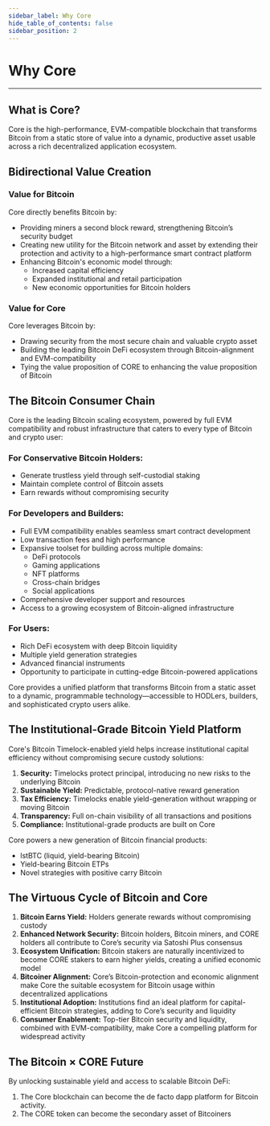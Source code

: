 ```yaml
---
sidebar_label: Why Core
hide_table_of_contents: false
sidebar_position: 2
---
```


# Why Core

---

## What is Core?

Core is the high-performance, EVM-compatible blockchain that transforms Bitcoin from a static store of value into a dynamic, productive asset usable across a rich decentralized application ecosystem.

## Bidirectional Value Creation

### Value for Bitcoin

Core directly benefits Bitcoin by:

- Providing miners a second block reward, strengthening Bitcoin’s security budget
- Creating new utility for the Bitcoin network and asset by extending their protection and activity to a high-performance smart contract platform
- Enhancing Bitcoin's economic model through:
  - Increased capital efficiency
  - Expanded institutional and retail participation
  - New economic opportunities for Bitcoin holders

### Value for Core

Core leverages Bitcoin by:

- Drawing security from the most secure chain and valuable crypto asset
- Building the leading Bitcoin DeFi ecosystem through Bitcoin-alignment and EVM-compatibility
- Tying the value proposition of CORE to enhancing the value proposition of Bitcoin

## The Bitcoin Consumer Chain

Core is the leading Bitcoin scaling ecosystem, powered by full EVM compatibility and robust infrastructure that caters to every type of Bitcoin and crypto user:

### For Conservative Bitcoin Holders:

- Generate trustless yield through self-custodial staking
- Maintain complete control of Bitcoin assets
- Earn rewards without compromising security

### For Developers and Builders:

- Full EVM compatibility enables seamless smart contract development
- Low transaction fees and high performance
- Expansive toolset for building across multiple domains:
  - DeFi protocols
  - Gaming applications
  - NFT platforms
  - Cross-chain bridges
  - Social applications
- Comprehensive developer support and resources
- Access to a growing ecosystem of Bitcoin-aligned infrastructure

### For Users:

- Rich DeFi ecosystem with deep Bitcoin liquidity
- Multiple yield generation strategies
- Advanced financial instruments
- Opportunity to participate in cutting-edge Bitcoin-powered applications

Core provides a unified platform that transforms Bitcoin from a static asset to a dynamic, programmable technology—accessible to HODLers, builders, and sophisticated crypto users alike.

## The Institutional-Grade Bitcoin Yield Platform

Core's Bitcoin Timelock-enabled yield helps increase institutional capital efficiency without compromising secure custody solutions:

1. **Security:** Timelocks protect principal, introducing no new risks to the underlying Bitcoin
2. **Sustainable Yield:** Predictable, protocol-native reward generation
3. **Tax Efficiency:** Timelocks enable yield-generation without wrapping or moving Bitcoin
4. **Transparency:** Full on-chain visibility of all transactions and positions
5. **Compliance:** Institutional-grade products are built on Core

Core powers a new generation of Bitcoin financial products:

- lstBTC (liquid, yield-bearing Bitcoin)
- Yield-bearing Bitcoin ETPs
- Novel strategies with positive carry Bitcoin

## The Virtuous Cycle of Bitcoin and Core

1. **Bitcoin Earns Yield:** Holders generate rewards without compromising custody
2. **Enhanced Network Security:** Bitcoin holders, Bitcoin miners, and CORE holders all contribute to Core’s security via Satoshi Plus consensus
3. **Ecosystem Unification:** Bitcoin stakers are naturally incentivized to become CORE stakers to earn higher yields, creating a unified economic model
4. **Bitcoiner Alignment:** Core’s Bitcoin-protection and economic alignment make Core the suitable ecosystem for Bitcoin usage within decentralized applications
5. **Institutional Adoption:** Institutions find an ideal platform for capital-efficient Bitcoin strategies, adding to Core’s security and liquidity
6. **Consumer Enablement:** Top-tier Bitcoin security and liquidity, combined with EVM-compatibility, make Core a compelling platform for widespread activity

## The Bitcoin × CORE Future

By unlocking sustainable yield and access to scalable Bitcoin DeFi:

1. The Core blockchain can become the de facto dapp platform for Bitcoin activity.
2. The CORE token can become the secondary asset of Bitcoiners
